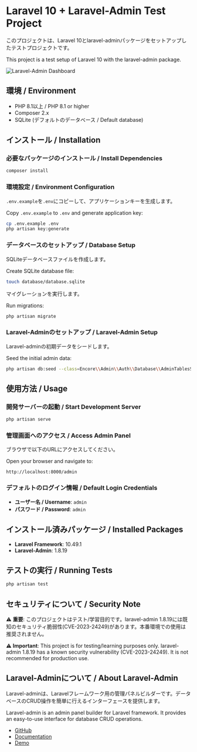 # Laravel 10 + Laravel-Admin Test Project

このプロジェクトは、Laravel 10とlaravel-adminパッケージをセットアップしたテストプロジェクトです。

This project is a test setup of Laravel 10 with the laravel-admin package.

![Laravel-Admin Dashboard](https://github.com/user-attachments/assets/2b9b4a31-19c3-4559-bbc1-af8a1f1c0a49)

## 環境 / Environment

- PHP 8.1以上 / PHP 8.1 or higher
- Composer 2.x
- SQLite (デフォルトのデータベース / Default database)

## インストール / Installation

### 必要なパッケージのインストール / Install Dependencies

```bash
composer install
```

### 環境設定 / Environment Configuration

`.env.example`を`.env`にコピーして、アプリケーションキーを生成します。

Copy `.env.example` to `.env` and generate application key:

```bash
cp .env.example .env
php artisan key:generate
```

### データベースのセットアップ / Database Setup

SQLiteデータベースファイルを作成します。

Create SQLite database file:

```bash
touch database/database.sqlite
```

マイグレーションを実行します。

Run migrations:

```bash
php artisan migrate
```

### Laravel-Adminのセットアップ / Laravel-Admin Setup

Laravel-adminの初期データをシードします。

Seed the initial admin data:

```bash
php artisan db:seed --class=Encore\\Admin\\Auth\\Database\\AdminTablesSeeder
```

## 使用方法 / Usage

### 開発サーバーの起動 / Start Development Server

```bash
php artisan serve
```

### 管理画面へのアクセス / Access Admin Panel

ブラウザで以下のURLにアクセスしてください。

Open your browser and navigate to:

```
http://localhost:8000/admin
```

### デフォルトのログイン情報 / Default Login Credentials

- **ユーザー名 / Username**: `admin`
- **パスワード / Password**: `admin`

## インストール済みパッケージ / Installed Packages

- **Laravel Framework**: 10.49.1
- **Laravel-Admin**: 1.8.19

## テストの実行 / Running Tests

```bash
php artisan test
```

## セキュリティについて / Security Note

⚠️ **重要**: このプロジェクトはテスト/学習目的です。laravel-admin 1.8.19には既知のセキュリティ脆弱性(CVE-2023-24249)があります。本番環境での使用は推奨されません。

⚠️ **Important**: This project is for testing/learning purposes only. laravel-admin 1.8.19 has a known security vulnerability (CVE-2023-24249). It is not recommended for production use.

## Laravel-Adminについて / About Laravel-Admin

Laravel-adminは、Laravelフレームワーク用の管理パネルビルダーです。データベースのCRUD操作を簡単に行えるインターフェースを提供します。

Laravel-admin is an admin panel builder for Laravel framework. It provides an easy-to-use interface for database CRUD operations.

- [GitHub](https://github.com/z-song/laravel-admin)
- [Documentation](http://laravel-admin.org/docs)
- [Demo](http://laravel-admin.org/demo)
